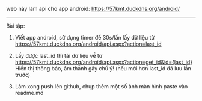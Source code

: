 web này làm api cho app android: https://57kmt.duckdns.org/android/

---

Bài tập:

1. Viết app android, sử dụng timer để 30s/lần lấy dữ liệu từ https://57kmt.duckdns.org/android/api.aspx?action=last_id

2. Lấy được last_id thì tải dữ liệu về
  từ https://57kmt.duckdns.org/android/api.aspx?action=get_id&id={last_id} Hiển thị thông báo, âm thanh gây chú ý!
  (nếu mới hơn last_id đã lưu lần trước) 

4. Làm xong push lên github, chụp thêm một số ảnh màn hình paste vào readme.md
